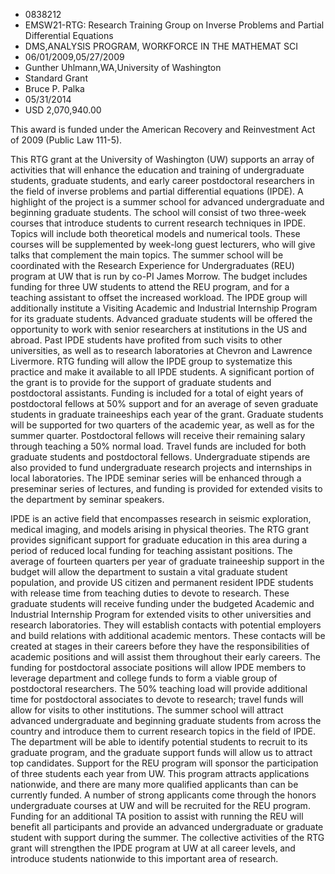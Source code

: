 
* 0838212
* EMSW21-RTG: Research Training Group on Inverse Problems and Partial Differential Equations
* DMS,ANALYSIS PROGRAM, WORKFORCE IN THE MATHEMAT SCI
* 06/01/2009,05/27/2009
* Gunther Uhlmann,WA,University of Washington
* Standard Grant
* Bruce P. Palka
* 05/31/2014
* USD 2,070,940.00

This award is funded under the American Recovery and Reinvestment Act of 2009
(Public Law 111-5).

This RTG grant at the University of Washington (UW) supports an array of
activities that will enhance the education and training of undergraduate
students, graduate students, and early career postdoctoral researchers in the
field of inverse problems and partial differential equations (IPDE). A highlight
of the project is a summer school for advanced undergraduate and beginning
graduate students. The school will consist of two three-week courses that
introduce students to current research techniques in IPDE. Topics will include
both theoretical models and numerical tools. These courses will be supplemented
by week-long guest lecturers, who will give talks that complement the main
topics. The summer school will be coordinated with the Research Experience for
Undergraduates (REU) program at UW that is run by co-PI James Morrow. The budget
includes funding for three UW students to attend the REU program, and for a
teaching assistant to offset the increased workload. The IPDE group will
additionally institute a Visiting Academic and Industrial Internship Program for
its graduate students. Advanced graduate students will be offered the
opportunity to work with senior researchers at institutions in the US and
abroad. Past IPDE students have profited from such visits to other universities,
as well as to research laboratories at Chevron and Lawrence Livermore. RTG
funding will allow the IPDE group to systematize this practice and make it
available to all IPDE students. A significant portion of the grant is to provide
for the support of graduate students and postdoctoral assistants. Funding is
included for a total of eight years of postdoctoral fellows at 50% support and
for an average of seven graduate students in graduate traineeships each year of
the grant. Graduate students will be supported for two quarters of the academic
year, as well as for the summer quarter. Postdoctoral fellows will receive their
remaining salary through teaching a 50% normal load. Travel funds are included
for both graduate students and postdoctoral fellows. Undergraduate stipends are
also provided to fund undergraduate research projects and internships in local
laboratories. The IPDE seminar series will be enhanced through a preseminar
series of lectures, and funding is provided for extended visits to the
department by seminar speakers.

IPDE is an active field that encompasses research in seismic exploration,
medical imaging, and models arising in physical theories. The RTG grant provides
significant support for graduate education in this area during a period of
reduced local funding for teaching assistant positions. The average of fourteen
quarters per year of graduate traineeship support in the budget will allow the
department to sustain a vital graduate student population, and provide US
citizen and permanent resident IPDE students with release time from teaching
duties to devote to research. These graduate students will receive funding under
the budgeted Academic and Industrial Internship Program for extended visits to
other universities and research laboratories. They will establish contacts with
potential employers and build relations with additional academic mentors. These
contacts will be created at stages in their careers before they have the
responsibilities of academic positions and will assist them throughout their
early careers. The funding for postdoctoral associate positions will allow IPDE
members to leverage department and college funds to form a viable group of
postdoctoral researchers. The 50% teaching load will provide additional time for
postdoctoral associates to devote to research; travel funds will allow for
visits to other institutions. The summer school will attract advanced
undergraduate and beginning graduate students from across the country and
introduce them to current research topics in the field of IPDE. The department
will be able to identify potential students to recruit to its graduate program,
and the graduate support funds will allow us to attract top candidates. Support
for the REU program will sponsor the participation of three students each year
from UW. This program attracts applications nationwide, and there are many more
qualified applicants than can be currently funded. A number of strong applicants
come through the honors undergraduate courses at UW and will be recruited for
the REU program. Funding for an additional TA position to assist with running
the REU will benefit all participants and provide an advanced undergraduate or
graduate student with support during the summer. The collective activities of
the RTG grant will strengthen the IPDE program at UW at all career levels, and
introduce students nationwide to this important area of research.
